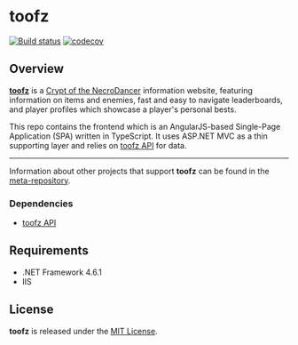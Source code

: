 # toofz

[![Build status](https://ci.appveyor.com/api/projects/status/83e8eikypiri2lhi/branch/master?svg=true)](https://ci.appveyor.com/project/leonard-thieu/toofz-necrodancer-webclient/branch/master)
[![codecov](https://codecov.io/gh/leonard-thieu/crypt.toofz.com/branch/master/graph/badge.svg)](https://codecov.io/gh/leonard-thieu/crypt.toofz.com)

## Overview

[**toofz**](https://crypt.toofz.com/) is a [Crypt of the NecroDancer](http://necrodancer.com/) information website, featuring information on items and enemies, 
fast and easy to navigate leaderboards, and player profiles which showcase a player's personal bests.

This repo contains the frontend which is an AngularJS-based Single-Page Application (SPA) written in TypeScript. It uses ASP.NET MVC as a thin supporting layer and relies on 
[toofz API](https://api.toofz.com/) for data.

---

Information about other projects that support **toofz** can be found in the [meta-repository](https://github.com/leonard-thieu/toofz-necrodancer).

### Dependencies

* [toofz API](https://github.com/leonard-thieu/api.toofz.com)

## Requirements

* .NET Framework 4.6.1
* IIS

## License

**toofz** is released under the [MIT License](LICENSE).